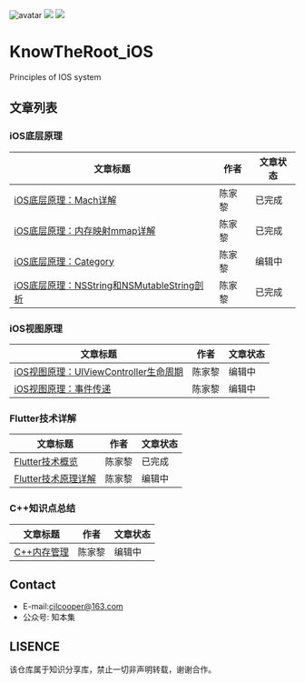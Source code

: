 ![avatar](https://github.com/knowtheroot/KnowTheRoot_iOS/blob/master/Resources/Imgs/Main_Banner.png)
![](https://img.shields.io/badge/stars-100%2B-green.svg)
![](https://img.shields.io/badge/issues-5%20open-orange.svg)
# KnowTheRoot_iOS
Principles of IOS system

## 文章列表

### iOS底层原理  
| 文章标题 | 作者 | 文章状态 |
| ------ | ------ | ------ |
| [iOS底层原理：Mach详解](https://github.com/knowtheroot/KnowTheRoot_iOS/blob/master/%E5%BA%95%E5%B1%82%E7%B3%BB%E7%BB%9F/Mach%E8%AF%A6%E8%A7%A3.md)| 陈家黎 | 已完成 |
| [iOS底层原理：内存映射mmap详解](https://github.com/knowtheroot/KnowTheRoot_iOS/blob/master/%E5%BA%95%E5%B1%82%E7%B3%BB%E7%BB%9F/%E5%86%85%E5%AD%98%E6%98%A0%E5%B0%84mmap%E8%AF%A6%E8%A7%A3.md) | 陈家黎 | 已完成 |
| [iOS底层原理：Category](https://github.com/knowtheroot/KnowTheRoot_iOS/blob/master/iOS%E5%BA%95%E5%B1%82%E5%8E%9F%E7%90%86/iOS%E5%BA%95%E5%B1%82%E5%8E%9F%E7%90%86%EF%BC%9ACategory.md) | 陈家黎 | 编辑中 |
| [iOS底层原理：NSString和NSMutableString剖析](https://github.com/knowtheroot/KnowTheRoot_iOS/blob/master/iOS%E5%BA%95%E5%B1%82%E5%8E%9F%E7%90%86/iOS%E5%BA%95%E5%B1%82%E5%8E%9F%E7%90%86%EF%BC%9ANSString%E5%92%8CNSMutableString%E5%89%96%E6%9E%90.md) | 陈家黎 | 已完成 |

### iOS视图原理  
| 文章标题 | 作者 | 文章状态 |
| ------ | ------ | ------ |
| [iOS视图原理：UIViewController生命周期](https://github.com/knowtheroot/KnowTheRoot_iOS/blob/master/iOS%E8%A7%86%E5%9B%BE%E5%8E%9F%E7%90%86/iOS%E8%A7%86%E5%9B%BE%E5%8E%9F%E7%90%86%EF%BC%9AUIViewController%E7%94%9F%E5%91%BD%E5%91%A8%E6%9C%9F.md)| 陈家黎 | 编辑中 |
| [iOS视图原理：事件传递](https://github.com/knowtheroot/KnowTheRoot_iOS/blob/master/iOS%E8%A7%86%E5%9B%BE%E5%8E%9F%E7%90%86/iOS%E8%A7%86%E5%9B%BE%E5%8E%9F%E7%90%86%EF%BC%9A%E4%BA%8B%E4%BB%B6%E4%BC%A0%E9%80%92.md) | 陈家黎 | 编辑中 |

### Flutter技术详解
| 文章标题 | 作者 | 文章状态 |
| ------ | ------ | ------ |
| [Flutter技术概览](https://github.com/knowtheroot/KnowTheRoot_iOS/blob/master/%E8%B7%A8%E5%B9%B3%E5%8F%B0%E5%8E%9F%E7%90%86%E8%AF%A6%E8%A7%A3/Flutter%E6%8A%80%E6%9C%AF%E6%A6%82%E8%A7%88.md)| 陈家黎 | 已完成 |
| [Flutter技术原理详解](https://github.com/knowtheroot/KnowTheRoot_iOS/blob/master/%E8%B7%A8%E5%B9%B3%E5%8F%B0%E5%8E%9F%E7%90%86%E8%AF%A6%E8%A7%A3/Flutter%E6%8A%80%E6%9C%AF%E5%8E%9F%E7%90%86%E8%AF%A6%E8%A7%A3.md) | 陈家黎 | 编辑中 |

### C++知识点总结
| 文章标题 | 作者 | 文章状态 |
| ------ | ------ | ------ |
| [C++内存管理](https://github.com/knowtheroot/KnowTheRoot_iOS/blob/master/C%2B%2B%E7%9F%A5%E8%AF%86%E6%80%BB%E7%BB%93/C%2B%2B%E7%9F%A5%E8%AF%86%E6%80%BB%E7%BB%93%EF%BC%9AC%2B%2B%E5%86%85%E5%AD%98%E7%AE%A1%E7%90%86.md)| 陈家黎 | 编辑中 |

## Contact
- E-mail:cjlcooper@163.com
- 公众号: 知本集

## LISENCE
该仓库属于知识分享库，禁止一切非声明转载，谢谢合作。
